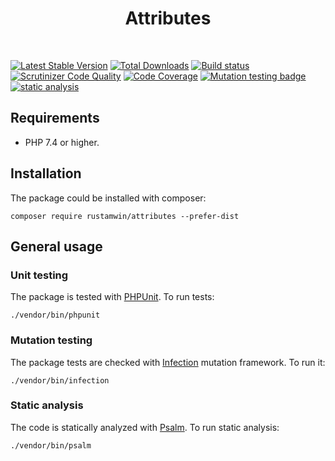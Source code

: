 <p align="center">
    <h1 align="center">Attributes</h1>
    <br>
</p>

[![Latest Stable Version](https://poser.pugx.org/rustamwin/attributes/v/stable.png)](https://packagist.org/packages/rustamwin/attributes)
[![Total Downloads](https://poser.pugx.org/rustamwin/attributes/downloads.png)](https://packagist.org/packages/rustamwin/attributes)
[![Build status](https://github.com/rustamwin/attributes/workflows/build/badge.svg)](https://github.com/rustamwin/attributes/actions?query=workflow%3Abuild)
[![Scrutinizer Code Quality](https://scrutinizer-ci.com/g/rustamwin/attributes/badges/quality-score.png?b=master)](https://scrutinizer-ci.com/g/rustamwin/attributes/?branch=master)
[![Code Coverage](https://scrutinizer-ci.com/g/rustamwin/attributes/badges/coverage.png?b=master)](https://scrutinizer-ci.com/g/rustamwin/attributes/?branch=master)
[![Mutation testing badge](https://img.shields.io/endpoint?style=flat&url=https%3A%2F%2Fbadge-api.stryker-mutator.io%2Fgithub.com%2Frustamwin%2Fattributes%2Fmaster)](https://dashboard.stryker-mutator.io/reports/github.com/rustamwin/attributes/master)
[![static analysis](https://github.com/rustamwin/attributes/workflows/static%20analysis/badge.svg)](https://github.com/rustamwin/attributes/actions?query=workflow%3A%22static+analysis%22)

## Requirements

- PHP 7.4 or higher.

## Installation

The package could be installed with composer:

```
composer require rustamwin/attributes --prefer-dist
```

## General usage

### Unit testing

The package is tested with [PHPUnit](https://phpunit.de/). To run tests:

```shell
./vendor/bin/phpunit
```

### Mutation testing

The package tests are checked with [Infection](https://infection.github.io/) mutation framework. To run it:

```shell
./vendor/bin/infection
```

### Static analysis

The code is statically analyzed with [Psalm](https://psalm.dev/). To run static analysis:

```shell
./vendor/bin/psalm
```
